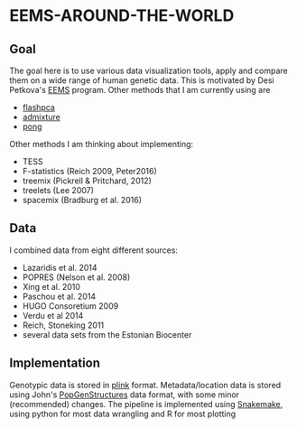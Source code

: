 # EEMS-AROUND-THE-WORLD

## Goal
The goal here is to use various data visualization tools, apply and compare
them on a wide range of human genetic data. This is motivated by Desi Petkova's 
[EEMS](http://github.com/dipetkov/eems) program. Other methods that I am
currently using are

- [flashpca](https://github.com/gabraham/flashpca)
- [admixture](https://www.genetics.ucla.edu/software/admixture/)
- [pong](https://pypi.python.org/pypi/pong)

Other methods I am thinking about implementing:
- TESS
- F-statistics (Reich 2009, Peter2016)
- treemix (Pickrell & Pritchard, 2012)
- treelets (Lee 2007)
- spacemix (Bradburg et al. 2016)

## Data
I combined data from eight different sources:
- Lazaridis et al. 2014
- POPRES (Nelson et al. 2008)
- Xing et al. 2010
- Paschou et al. 2014
- HUGO Consoretium 2009
- Verdu et al 2014
- Reich, Stoneking 2011
- several data sets from the Estonian Biocenter

## Implementation
Genotypic data is stored in [plink](https://www.cog-genomics.org/plink2) format.
Metadata/location data is stored using John's
[PopGenStructures](https://docs.google.com/document/d/1wPlI1hLr19JIdM2EzYKlPnzzbR6L2ZOgOGkC6kbhHE4/edit)
data format, with some minor (recommended) changes.
The pipeline is implemented using [Snakemake](https://bitbucket.org/snakemake),
using python for most data wrangling and R for most plotting

